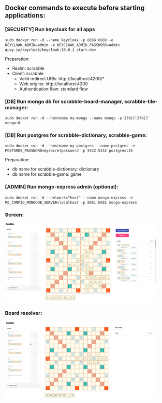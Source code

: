 ## Docker commands to execute before starting applications:

### [SECURITY] Run keycloak for all apps
```
sudo docker run -d --name keycloak -p 8086:8080 -e KEYCLOAK_ADMIN=admin -e KEYCLOAK_ADMIN_PASSWORD=admin quay.io/keycloak/keycloak:20.0.1 start-dev
```
Preparation:
- Realm: scrabble
- Client: scrabble
  - Valid redirect URIs: http://localhost:4200/*
  - Web origins: http://localhost:4200
  - Authentication flow: standard flow

### [DB] Run mongo db for scrabble-board-manager, scrabble-tile-manager:
```
sudo docker run -d --hostname my-mongo --name mongo -p 27017:27017 mongo:6
```

### [DB] Run postgres for scrabble-dictionary, scrabble-game:
```
sudo docker run -d --hostname my-postgres --name postgres -e POSTGRES_PASSWORD=mysecretpassword -p 5432:5432 postgres:15
```
Preparation:
- db name for scrabble-dictionary: dictionary
- db name for scrabble-game: game

### [ADMIN] Run mongo-express admin (optional):
```
sudo docker run -d --network="host" --name mongo-express -e ME_CONFIG_MONGODB_SERVER=localhost -p 8081:8081 mongo-express
```

### Screen:

![](cloud-scrabble-v3.png)

### Board resolver:

![](cloud-scrabble-resolver-v2.gif)